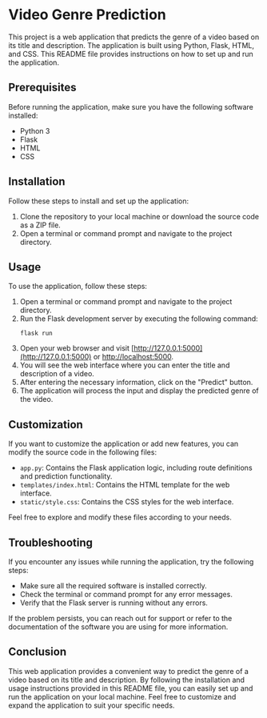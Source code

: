 # Video Genre Prediction

This project is a web application that predicts the genre of a video based on its title and description. The application is built using Python, Flask, HTML, and CSS. This README file provides instructions on how to set up and run the application.

## Prerequisites
Before running the application, make sure you have the following software installed:

- Python 3
- Flask
- HTML
- CSS

## Installation
Follow these steps to install and set up the application:

1. Clone the repository to your local machine or download the source code as a ZIP file.
2. Open a terminal or command prompt and navigate to the project directory.

## Usage
To use the application, follow these steps:

1. Open a terminal or command prompt and navigate to the project directory.
2. Run the Flask development server by executing the following command:
   ```
   flask run
   ```
3. Open your web browser and visit [http://127.0.0.1:5000](http://127.0.0.1:5000) or [http://localhost:5000](http://localhost:5000).
4. You will see the web interface where you can enter the title and description of a video.
5. After entering the necessary information, click on the "Predict" button.
6. The application will process the input and display the predicted genre of the video.

## Customization
If you want to customize the application or add new features, you can modify the source code in the following files:

- `app.py`: Contains the Flask application logic, including route definitions and prediction functionality.
- `templates/index.html`: Contains the HTML template for the web interface.
- `static/style.css`: Contains the CSS styles for the web interface.

Feel free to explore and modify these files according to your needs.

## Troubleshooting
If you encounter any issues while running the application, try the following steps:

- Make sure all the required software is installed correctly.
- Check the terminal or command prompt for any error messages.
- Verify that the Flask server is running without any errors.

If the problem persists, you can reach out for support or refer to the documentation of the software you are using for more information.

## Conclusion
This web application provides a convenient way to predict the genre of a video based on its title and description. By following the installation and usage instructions provided in this README file, you can easily set up and run the application on your local machine. Feel free to customize and expand the application to suit your specific needs.
